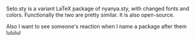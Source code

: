 Seto.sty is a variant LaTeX package of nyanya.sty, with changed fonts and colors. Functionally the two are pretty similar. It is also open-source.

Also I want to see someone's reaction when I name a package after them lululul
